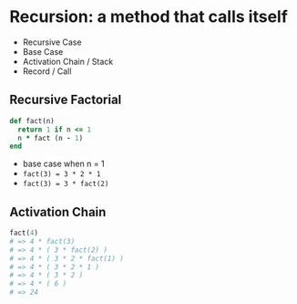 Recursion: a method that calls itself
=====================================
- Recursive Case
- Base Case
- Activation Chain / Stack
- Record / Call


Recursive Factorial
-------------------
```ruby
def fact(n)
  return 1 if n <= 1
  n * fact (n - 1)
end
```
- base case when n = 1
- `fact(3) = 3 * 2 * 1`
- `fact(3) = 3 * fact(2)`


Activation Chain
----------------
```ruby
fact(4)
# => 4 * fact(3)
# => 4 * ( 3 * fact(2) )
# => 4 * ( 3 * 2 * fact(1) )
# => 4 * ( 3 * 2 * 1 )
# => 4 * ( 3 * 2 )
# => 4 * ( 6 )
# => 24
```